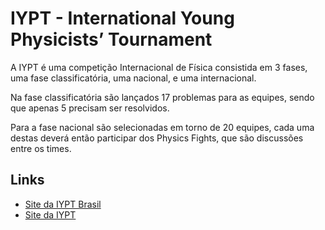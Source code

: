 # IYPT - International Young Physicists’ Tournament

A IYPT é uma competição Internacional de Física consistida em 3 fases, uma fase classificatória, uma nacional, e uma internacional.

Na fase classificatória são lançados 17 problemas para as equipes, sendo que apenas 5 precisam ser resolvidos.

Para a fase nacional são selecionadas em torno de 20 equipes, cada uma destas deverá então participar dos Physics Fights, que são discussões entre os times.

## Links

- [Site da IYPT Brasil](http://www.iypt.com.br/)
- [Site da IYPT](http://www.iypt.org/Home)
